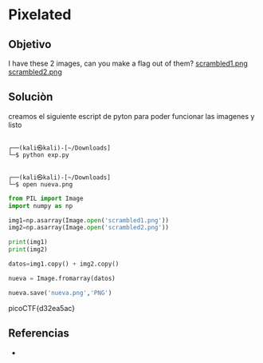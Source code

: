 # Pixelated
## Objetivo
I have these 2 images, can you make a flag out of them? [scrambled1.png](https://mercury.picoctf.net/static/e8054e22552c6aba591cdf7440eb25e4/scrambled1.png) [scrambled2.png](https://mercury.picoctf.net/static/e8054e22552c6aba591cdf7440eb25e4/scrambled2.png)

## Soluciòn
creamos el siguiente escript de pyton para poder funcionar las imagenes y listo
```shell

┌──(kali㉿kali)-[~/Downloads]
└─$ python exp.py


┌──(kali㉿kali)-[~/Downloads]
└─$ open nueva.png

```

```python
from PIL import Image
import numpy as np

img1=np.asarray(Image.open('scrambled1.png'))
img2=np.asarray(Image.open('scrambled2.png'))

print(img1)
print(img2)

datos=img1.copy() + img2.copy()

nueva = Image.fromarray(datos)

nueva.save('nueva.png','PNG')
```



picoCTF{d32ea5ac}

## Referencias
- []()

